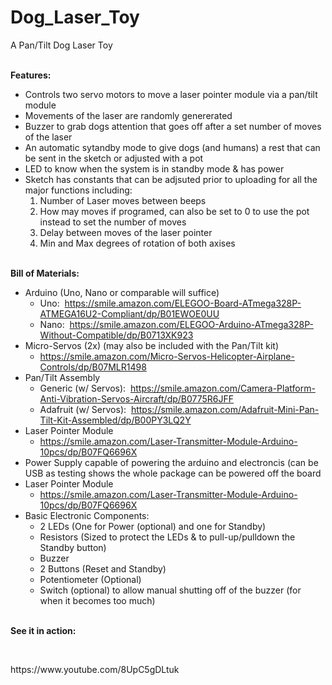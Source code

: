 # Dog_Laser_Toy
<p>A Pan/Tilt Dog Laser Toy</p>
<p><br /><strong>Features:</strong></p>
<ul>
<li>Controls two servo motors to move a laser pointer module via a pan/tilt module</li>
<li><span style="font-family: -apple-system, BlinkMacSystemFont, 'Segoe UI', Roboto, Oxygen, Ubuntu, Cantarell, 'Open Sans', 'Helvetica Neue', sans-serif;">Movements of the laser are randomly genererated</span></li>
<li><span style="font-family: -apple-system, BlinkMacSystemFont, 'Segoe UI', Roboto, Oxygen, Ubuntu, Cantarell, 'Open Sans', 'Helvetica Neue', sans-serif;">Buzzer to grab dogs attention that goes off after a set number of moves of the laser</span></li>
<li><span style="font-family: -apple-system, BlinkMacSystemFont, 'Segoe UI', Roboto, Oxygen, Ubuntu, Cantarell, 'Open Sans', 'Helvetica Neue', sans-serif;">An automatic sytandby mode to give dogs (and humans) a rest that can be sent in the sketch or adjusted with a pot</span></li>
<li><span style="font-family: -apple-system, BlinkMacSystemFont, 'Segoe UI', Roboto, Oxygen, Ubuntu, Cantarell, 'Open Sans', 'Helvetica Neue', sans-serif;">LED to know when the system is in standby mode &amp; has power</span></li>
<li><span style="font-family: -apple-system, BlinkMacSystemFont, 'Segoe UI', Roboto, Oxygen, Ubuntu, Cantarell, 'Open Sans', 'Helvetica Neue', sans-serif;">Sketch has constants that can be adjsuted prior to uploading for all the major functions including: </span>
<ol>
<li><span style="font-family: -apple-system, BlinkMacSystemFont, 'Segoe UI', Roboto, Oxygen, Ubuntu, Cantarell, 'Open Sans', 'Helvetica Neue', sans-serif;">Number of Laser moves between beeps</span></li>
<li><span style="font-family: -apple-system, BlinkMacSystemFont, 'Segoe UI', Roboto, Oxygen, Ubuntu, Cantarell, 'Open Sans', 'Helvetica Neue', sans-serif;"> How may moves if programed, can also be set to 0 to use the pot instead to set the number of moves</span></li>
<li><span style="font-family: -apple-system, BlinkMacSystemFont, 'Segoe UI', Roboto, Oxygen, Ubuntu, Cantarell, 'Open Sans', 'Helvetica Neue', sans-serif;">Delay between moves of the laser pointer</span></li>
<li><span style="font-family: -apple-system, BlinkMacSystemFont, 'Segoe UI', Roboto, Oxygen, Ubuntu, Cantarell, 'Open Sans', 'Helvetica Neue', sans-serif;">Min and Max degrees of rotation of both axises</span></li>
</ol>
</li>
</ul>
<p>&nbsp; &nbsp; &nbsp; &nbsp;&nbsp;<br /><strong>Bill of Materials:</strong></p>
<ul>
<li>Arduino (Uno, Nano or comparable will suffice)
<ul>
<li>Uno: &nbsp;<a href="https://smile.amazon.com/ELEGOO-Board-ATmega328P-ATMEGA16U2-Compliant/dp/B01EWOE0UU">https://smile.amazon.com/ELEGOO-Board-ATmega328P-ATMEGA16U2-Compliant/dp/B01EWOE0UU</a></li>
<li>Nano: &nbsp;<a href="https://smile.amazon.com/ELEGOO-Arduino-ATmega328P-Without-Compatible/dp/B0713XK923">https://smile.amazon.com/ELEGOO-Arduino-ATmega328P-Without-Compatible/dp/B0713XK923</a></li>
</ul>
</li>
<li>Micro-Servos (2x) (may also be included with the Pan/Tilt kit)
<ul>
<li><a href="https://smile.amazon.com/Micro-Servos-Helicopter-Airplane-Controls/dp/B07MLR1498">https://smile.amazon.com/Micro-Servos-Helicopter-Airplane-Controls/dp/B07MLR1498</a></li>
</ul>
</li>
<li>Pan/Tilt Assembly
<ul>
<li>Generic (w/ Servos): &nbsp;<a href="https://smile.amazon.com/Camera-Platform-Anti-Vibration-Servos-Aircraft/dp/B0775R6JFF">https://smile.amazon.com/Camera-Platform-Anti-Vibration-Servos-Aircraft/dp/B0775R6JFF</a></li>
<li>Adafruit (w/ Servos): &nbsp;<a href="https://smile.amazon.com/Adafruit-Mini-Pan-Tilt-Kit-Assembled/dp/B00PY3LQ2Y">https://smile.amazon.com/Adafruit-Mini-Pan-Tilt-Kit-Assembled/dp/B00PY3LQ2Y</a></li>
</ul>
</li>
<li>Laser Pointer Module
<ul>
<li><a href="https://smile.amazon.com/Laser-Transmitter-Module-Arduino-10pcs/dp/B07FQ6696X">https://smile.amazon.com/Laser-Transmitter-Module-Arduino-10pcs/dp/B07FQ6696X</a></li>
</ul>
</li>
<li>Power Supply capable of powering the arduino and electroncis (can be USB as testing shows the whole package can be powered off the board</li>
<li>Laser Pointer Module
<ul>
<li><a href="https://smile.amazon.com/Laser-Transmitter-Module-Arduino-10pcs/dp/B07FQ6696X">https://smile.amazon.com/Laser-Transmitter-Module-Arduino-10pcs/dp/B07FQ6696X</a></li>
</ul>
</li>
<li>Basic Electronic Components:
<ul>
<li>2 LEDs (One for Power (optional) and one for Standby)</li>
<li>Resistors (Sized to protect the LEDs &amp; to pull-up/pulldown the Standby button)</li>
<li>Buzzer</li>
<li>2 Buttons (Reset and Standby)</li>
<li>Potentiometer (Optional)</li>
<li>Switch (optional) to allow manual shutting off of the buzzer (for when it becomes too much)<br />&nbsp; &nbsp; &nbsp; &nbsp; &nbsp; &nbsp;&nbsp;</li>
</ul>
</li>
</ul>
<p><strong>See it in action:</strong></p>
<p>&nbsp;</p>
https://www.youtube.com/8UpC5gDLtuk
